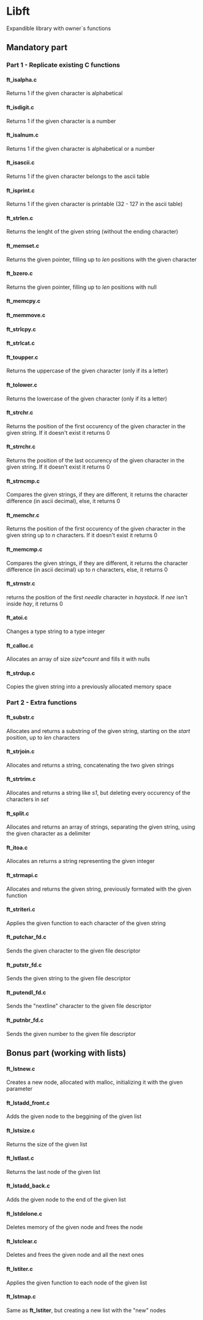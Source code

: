 # Libft
Expandible library with owner`s functions
## Mandatory part
### Part 1 - Replicate existing C functions
#### ft_isalpha.c
Returns 1 if the given character is alphabetical
#### ft_isdigit.c
Returns 1 if the given character is a number
#### ft_isalnum.c
Returns 1 if the given character is alphabetical or a number
#### ft_isascii.c
Returns 1 if the given character belongs to the ascii table
#### ft_isprint.c
Returns 1 if the given character is printable (32 - 127 in the ascii table)
#### ft_strlen.c
Returns the lenght of the given string (without the ending character)
#### ft_memset.c
Returns the given pointer, filling up to *len* positions with the given character
#### ft_bzero.c
Returns the given pointer, filling up to *len* positions with null
#### ft_memcpy.c

#### ft_memmove.c

#### ft_strlcpy.c

#### ft_strlcat.c

#### ft_toupper.c
Returns the uppercase of the given character (only if its a letter)
#### ft_tolower.c
Returns the lowercase of the given character (only if its a letter)
#### ft_strchr.c
Returns the position of the first occurency of the given character in the given string. If it doesn't exist it returns 0
#### ft_strrchr.c
Returns the position of the last occurency of the given character in the given string. If it doesn't exist it returns 0
#### ft_strncmp.c
Compares the given strings, if they are different, it returns the character difference (in ascii decimal), else, it returns 0
#### ft_memchr.c
Returns the position of the first occurency of the given character in the given string up to *n* characters. If it doesn't exist it returns 0
#### ft_memcmp.c
Compares the given strings, if they are different, it returns the character difference (in ascii decimal) up to *n* characters, else, it returns 0
#### ft_strnstr.c
returns the position of the first *needle* character in *haystack*. If *nee* isn't inside *hay*, it returns 0
#### ft_atoi.c
Changes a type string to a type integer
#### ft_calloc.c
Allocates an array of size *size\*count* and fills it with nulls
#### ft_strdup.c
Copies the given string into a previously allocated memory space
### Part 2 - Extra functions
#### ft_substr.c
Allocates and returns a substring of the given string, starting on the *start* position, up to *len* characters
#### ft_strjoin.c
Allocates and returns a string, concatenating the two given strings
#### ft_strtrim.c
Allocates and returns a string like *s1*, but deleting every occurency of the characters in *set*
#### ft_split.c
Allocates and returns an array of strings, separating the given string, using the given character as a delimiter
#### ft_itoa.c
Allocates an returns a string representing the given integer
#### ft_strmapi.c
Allocates and returns the given string, previously formated with the given function
#### ft_striteri.c
Applies the given function to each character of the given string
#### ft_putchar_fd.c
Sends the given character to the given file descriptor
#### ft_putstr_fd.c
Sends the given string to the given file descriptor
#### ft_putendl_fd.c
Sends the "nextline" character to the given file descriptor
#### ft_putnbr_fd.c
Sends the given number to the given file descriptor
## Bonus part (working with lists)
#### ft_lstnew.c
Creates a new node, allocated with malloc, initializing it with the given parameter
#### ft_lstadd_front.c
Adds the given node to the beggining of the given list
#### ft_lstsize.c
Returns the size of the given list
#### ft_lstlast.c
Returns the last node of the given list
#### ft_lstadd_back.c
Adds the given node to the end of the given list
#### ft_lstdelone.c
Deletes memory of the given node and frees the node
#### ft_lstclear.c
Deletes and frees the given node and all the next ones
#### ft_lstiter.c
Applies the given function to each node of the given list
#### ft_lstmap.c
Same as **ft_lstiter**, but creating a new list with the "new" nodes